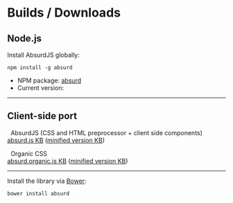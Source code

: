 # Builds / Downloads

## Node.js

Install AbsurdJS globally:

	npm install -g absurd

* NPM package: [absurd](https://npmjs.org/package/absurd)
* Current version: <version>

- - -

## Client-side port

<i class="fa fa-download"></i>&nbsp;&nbsp;AbsurdJS (CSS and HTML preprocessor + client side components)
<br />
[absurd.js <size-absurd>KB](/builds/absurd.js) ([minified version <size-absurdMin>KB](/builds/absurd.min.js))

<i class="fa fa-download"></i>&nbsp;&nbsp;Organic CSS
<br />
[absurd.organic.js <size-organic>KB](/builds/absurd.organic.js) ([minified version <size-organicMin>KB](/builds/absurd.organic.min.js))

- - -

Install the library via [Bower](http://bower.io/):

	bower install absurd

<br />
<social>